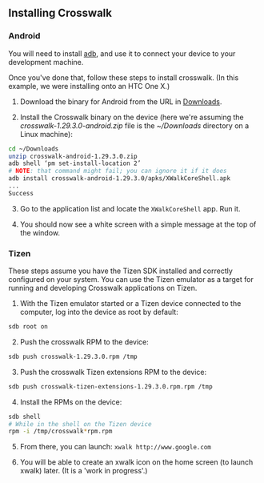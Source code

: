 ## Installing Crosswalk
### Android

You will need to install [adb](http://developer.android.com/tools/help/adb.html), and use it to connect your device to your development machine.

Once you've done that, follow these steps to install crosswalk. (In this example, we were installing onto an HTC One X.)

1.  Download the binary for Android from the URL in [Downloads](#documentation/downloads).

2. Install the Crosswalk binary on the device (here we're assuming the *crosswalk-1.29.3.0-android.zip* file is the *~/Downloads* directory on a Linux machine):

```sh
cd ~/Downloads
unzip crosswalk-android-1.29.3.0.zip
adb shell ‘pm set-install-location 2’
# NOTE: that command might fail; you can ignore it if it does
adb install crosswalk-android-1.29.3.0/apks/XWalkCoreShell.apk
...
Success
```

3.  Go to the application list and locate the `XWalkCoreShell` app. Run it.

4.  You should now see a white screen with a simple message at the top of the window.

### Tizen
These steps assume you have the Tizen SDK installed and correctly configured on your system. You can use the Tizen emulator as a target for running and developing Crosswalk applications on Tizen.

1. With the Tizen emulator started or a Tizen device connected to the computer, log into the device as root by default:

```sh
sdb root on
```

2. Push the crosswalk RPM to the device:

```sh
sdb push crosswalk-1.29.3.0.rpm /tmp
```

3. Push the crosswalk Tizen extensions RPM to the device:

```sh
sdb push crosswalk-tizen-extensions-1.29.3.0.rpm.rpm /tmp
```

4. Install the RPMs on the device:

```sh
sdb shell
# While in the shell on the Tizen device
rpm -i /tmp/crosswalk*rpm.rpm
```

5. From there, you can launch: `xwalk http://www.google.com`

6. You will be able to create an xwalk icon on the home screen (to launch xwalk) later. (It is a 'work in progress'.)